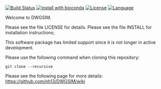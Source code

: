 [![Build Status](https://github.com/nh13/DWGSIM/actions/workflows/testing.yml/badge.svg)](https://github.com/nh13/DWGSIM/actions/workflows/testing.yml)
[![install with bioconda](https://img.shields.io/badge/install%20with-bioconda-brightgreen.svg?style=flat)](http://bioconda.github.io/recipes/dwgsim/README.html)
[![License](http://img.shields.io/badge/license-GPLv2-blue.svg)](https://github.com/nh13/dwgsim/blob/main/LICENSE)
[![Language](http://img.shields.io/badge/language-C-brightgreen.svg)](https://en.wikipedia.org/wiki/C_(programming_language))


Welcome to DWGSIM.

Please see the file LICENSE for details.
Please see the file INSTALL for installation instructions;

This software package has limited support since it is not longer in active development.

Please use the following command when cloning this repository:

```git clone --recursive``` 

Please see the following page for more details:
https://github.com/nh13/DWGSIM/wiki
